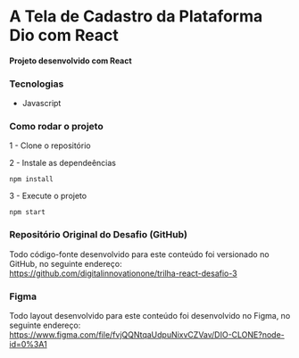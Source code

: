 # A Tela de Cadastro da Plataforma Dio com React

#### Projeto desenvolvido com React

### Tecnologias
- Javascript

### Como rodar o projeto

1 - Clone o repositório

2 - Instale as dependeências
    
    npm install

3 - Execute o projeto

    npm start

### Repositório Original do Desafio (GitHub)
Todo código-fonte desenvolvido para este conteúdo foi versionado no GitHub, no seguinte endereço:
https://github.com/digitalinnovationone/trilha-react-desafio-3
 
### Figma
Todo layout desenvolvido para este conteúdo foi desenvolvido no Figma, no seguinte endereço:
https://www.figma.com/file/fvjQQNtqaUdpuNixvCZVav/DIO-CLONE?node-id=0%3A1